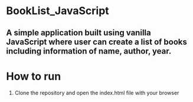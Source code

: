 # BookList_JavaScript
A simple application built using vanilla JavaScript where user  can create a list of books including information of name, author, year.
-

# How to run
1. Clone the repository and open the index.html file with your browser
